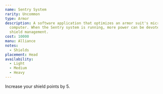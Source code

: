 ```yaml
---
name: Sentry System
rarity: Uncommon
type: Armor
description: A software application that optimizes an armor suit's microframe
  computer. When the Sentry system is running, more power can be devoted to
  shield management.
cost: 10000
manu: Alliance
notes:
  - Shields
placement: Head
availability:
  - Light
  - Medium
  - Heavy
---
```

Increase your shield points by 5.
